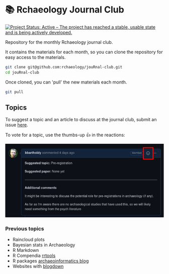 # 📚 Rchaeology Journal Club

[![Project Status: Active – The project has reached a stable, usable state and is being actively developed.](https://www.repostatus.org/badges/latest/active.svg)](https://www.repostatus.org/#active)

Repository for the monthly Rchaeology journal club.

It contains the materials for each month, so you can clone the repository for easy access to the materials.

```bash
git clone git@github.com:rchaeology/jouRnal-club.git
cd jouRnal-club
```

Once cloned, you can 'pull' the new materials each month.

```bash
git pull
```

## Topics

To suggest a topic and an article to discuss at the journal club, submit an issue [here](https://github.com/rchaeology/jouRnal-club/issues/new?assignees=&labels=&template=suggest-a-topic.md&title=).

To vote for a topic, use the thumbs-up 👍 in the reactions:

![](assets/img/issues.png)

### Previous topics

- Raincloud plots
- Bayesian stats in Archaeology
- R Markdown
- R Compendia [rrtools](https://github.com/benmarwick/rrtools)
- R packages [archaeoinformatics blog](http://archaeoinformatics.net/r-package-development/)
- Websites with [blogdown](https://bookdown.org/yihui/blogdown/)
